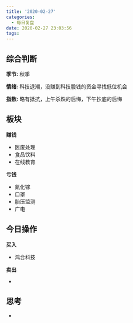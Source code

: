 ```yaml
---
title: '2020-02-27'
categories:
  - 每日复盘
date: 2020-02-27 23:03:56
tags:
---
```

## 综合判断
**季节:** 秋季

**情绪:** 科技退潮，没赚到科技股钱的资金寻找低位机会

**指数:** 略有抵抗，上午杀跌的后悔，下午抄底的后悔

## 板块
**赚钱**

- 医废处理
- 食品饮料
- 在线教育

**亏钱**

- 氮化镓
- 口罩
- 胎压监测
- 广电

## 今日操作
**买入**

- 鸿合科技

**卖出**

- 

## 思考
- 